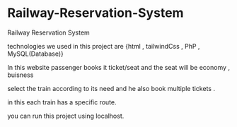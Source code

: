 # Railway-Reservation-System
Railway Reservation System 


technologies we used in this project are {html  , tailwindCss , PhP  , MySQL(Database)}

In this website passenger books it ticket/seat and the seat will be economy , buisness

select the train according to its need and he also book multiple tickets .

in this each train has a specific route.

you can run this project using localhost.






